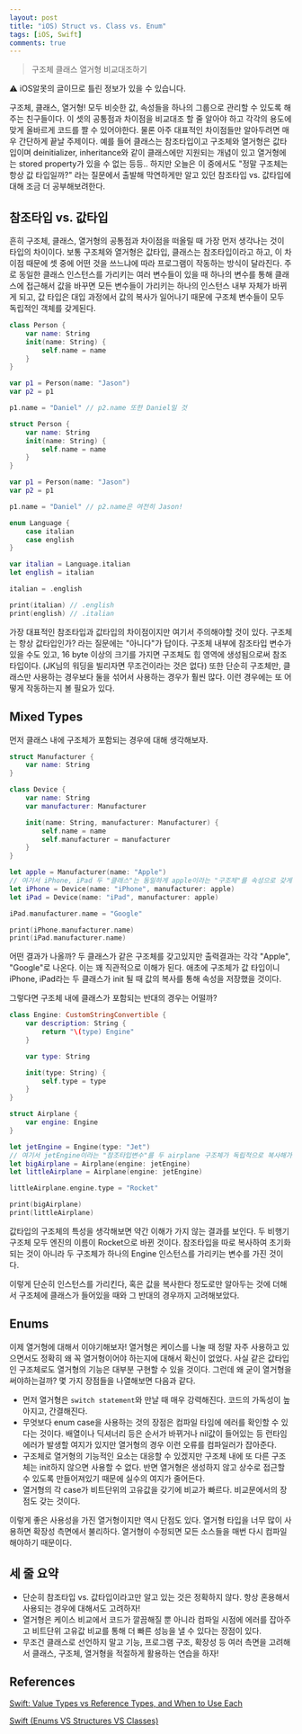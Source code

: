```yaml
---
layout: post
title: "iOS) Struct vs. Class vs. Enum"
tags: [iOS, Swift]
comments: true
---
```


> 구조체 클래스 열거형 비교대조하기  

⚠ iOS알못의 글이므로 틀린 정보가 있을 수 있습니다.  

구조체, 클래스, 열거형! 모두 비슷한 값, 속성들을 하나의 그룹으로 관리할 수 있도록 해주는 친구들이다. 이 셋의 공통점과 차이점을 비교대조 할 줄 알아야 하고 각각의 용도에 맞게 올바르게 코드를 짤 수 있어야한다. 물론 아주 대표적인 차이점들만 알아두려면 매우 간단하게 끝날 주제이다. 예를 들어 클래스는 참조타입이고 구조체와 열거형은 값타입이며 deinitializer, inheritance와 같이 클래스에만 지원되는 개념이 있고 열거형에는 stored property가 있을 수 없는 등등.. 하지만 오늘은 이 중에서도 "정말 구조체는 항상 값 타입일까?" 라는 질문에서 출발해 막연하게만 알고 있던 참조타입 vs. 값타입에 대해 조금 더 공부해보려한다.

## 참조타입 vs. 값타입

흔히 구조체, 클래스, 열거형의 공통점과 차이점을 떠올릴 때 가장 먼저 생각나는 것이 타입의 차이이다. 보통 구조체와 열거형은 값타입, 클래스는 참조타입이라고 하고, 이 차이점 때문에 셋 중에 어떤 것을 쓰느냐에 따라 프로그램이 작동하는 방식이 달라진다. 주로 동일한 클래스 인스턴스를 가리키는 여러 변수들이 있을 때 하나의 변수를 통해 클래스에 접근해서 값을 바꾸면 모든 변수들이 가리키는 하나의 인스턴스 내부 자체가 바뀌게 되고, 값 타입은 대입 과정에서 값의 복사가 일어나기 때문에 구조체 변수들이 모두 독립적인 객체를 갖게된다.

```swift
class Person {
	var name: String
	init(name: String) {
		self.name = name
	}
}

var p1 = Person(name: "Jason")
var p2 = p1

p1.name = "Daniel" // p2.name 또한 Daniel일 것
```

```swift
struct Person {
	var name: String
	init(name: String) {
		self.name = name
	}
}

var p1 = Person(name: "Jason")
var p2 = p1

p1.name = "Daniel" // p2.name은 여전히 Jason!
```

```swift
enum Language {
    case italian
    case english
}

var italian = Language.italian
let english = italian

italian = .english

print(italian) // .english
print(english) // .italian
```

가장 대표적인 참조타입과 값타입의 차이점이지만 여기서 주의해야할 것이 있다. 구조체는 항상 값타입인가? 라는 질문에는 "아니다"가 답이다. 구조체 내부에 참조타입 변수가 있을 수도 있고, 16 byte 이상의 크기를 가지면 구조체도 힙 영역에 생성됨으로써 참조타입이다. (JK님의 워딩을 빌리자면 무조건이라는 것은 없다) 또한 단순히 구조체만, 클래스만 사용하는 경우보다 둘을 섞어서 사용하는 경우가 훨씬 많다. 이런 경우에는 또 어떻게 작동하는지 볼 필요가 있다.

## Mixed Types

먼저 클래스 내에 구조체가 포함되는 경우에 대해 생각해보자.

```swift
struct Manufacturer {
    var name: String
}

class Device {
    var name: String
    var manufacturer: Manufacturer

    init(name: String, manufacturer: Manufacturer) {
        self.name = name
        self.manufacturer = manufacturer
    }
}

let apple = Manufacturer(name: "Apple")
// 여기서 iPhone, iPad 두 "클래스"는 동일하게 apple이라는 "구조체"를 속성으로 갖게된다
let iPhone = Device(name: "iPhone", manufacturer: apple)
let iPad = Device(name: "iPad", manufacturer: apple)

iPad.manufacturer.name = "Google"

print(iPhone.manufacturer.name)
print(iPad.manufacturer.name)
```

어떤 결과가 나올까? 두 클래스가 같은 구조체를 갖고있지만 출력결과는 각각 "Apple", "Google"로 나온다. 이는 꽤 직관적으로 이해가 된다. 애초에 구조체가 값 타입이니 iPhone, iPad라는 두 클래스가 init 될 때 값의 복사를 통해 속성을 저장했을 것이다.

그렇다면 구조체 내에 클래스가 포함되는 반대의 경우는 어떨까?

```swift
class Engine: CustomStringConvertible {
    var description: String {
        return "\(type) Engine"
    }

    var type: String

    init(type: String) {
        self.type = type
    }
}

struct Airplane {
    var engine: Engine
}

let jetEngine = Engine(type: "Jet")
// 여기서 jetEngine이라는 "참조타입변수"를 두 airplane 구조체가 독립적으로 복사해가느냐가 관건이다
let bigAirplane = Airplane(engine: jetEngine)
let littleAirplane = Airplane(engine: jetEngine)

littleAirplane.engine.type = "Rocket"

print(bigAirplane)
print(littleAirplane)
```

값타입의 구조체의 특성을 생각해보면 약간 이해가 가지 않는 결과를 보인다. 두 비행기 구조체 모두 엔진의 이름이 Rocket으로 바뀐 것이다. 참조타입을 따로 복사하여 초기화되는 것이 아니라 두 구조체가 하나의 Engine 인스턴스를 가리키는 변수를 가진 것이다.

이렇게 단순히 인스턴스를 가리킨다, 혹은 값을 복사한다 정도로만 알아두는 것에 더해서 구조체에 클래스가 들어있을 때와 그 반대의 경우까지 고려해보았다.

## Enums

이제 열거형에 대해서 이야기해보자! 열거형은 케이스를 나눌 때 정말 자주 사용하고 있으면서도 정확히 왜 꼭 열거형이어야 하는지에 대해서 확신이 없었다. 사실 같은 값타입인 구조체로도 열거형의 기능은 대부분 구현할 수 있을 것이다. 그런데 왜 굳이 열거형을 써야하는걸까? 몇 가지 장점들을 나열해보면 다음과 같다.

- 먼저 열거형은 `switch statement`와 만날 때 매우 강력해진다. 코드의 가독성이 높아지고, 간결해진다.
- 무엇보다 enum case을 사용하는 것의 장점은 컴파일 타임에 에러를 확인할 수 있다는 것이다. 배열이나 딕셔너리 등은 순서가 바뀌거나 nil값이 들어있는 등 런타임 에러가 발생할 여지가 있지만 열거형의 경우 이런 오류를 컴파일러가 잡아준다.
- 구조체로 열거형의 기능적인 요소는 대응할 수 있겠지만 구조체 내에 또 다른 구조체는 init하지 않으면 사용할 수 없다. 반면 열거형은 생성하지 않고 상수로 접근할 수 있도록 만들어져있기 때문에 실수의 여지가 줄어든다.
- 열거형의 각 case가 비트단위의 고유값을 갖기에 비교가 빠르다. 비교문에서의 장점도 갖는 것이다.

이렇게 좋은 사용성을 가진 열거형이지만 역시 단점도 있다. 열거형 타입을 너무 많이 사용하면 확장성 측면에서 불리하다. 열거형이 수정되면 모든 소스들을 매번 다시 컴파일해야하기 때문이다.

## 세 줄 요약

- 단순히 참조타입 vs. 값타입이라고만 알고 있는 것은 정확하지 않다. 항상 혼용해서 사용되는 경우에 대해서도 고려하자!
- 열거형은 케이스 비교에서 코드가 깔끔해질 뿐 아니라 컴파일 시점에 에러를 잡아주고 비트단위 고유값 비교를 통해 더 빠른 성능을 낼 수 있다는 장점이 있다.
- 무조건 클래스로 선언하지 말고 기능, 프로그램 구조, 확장성 등 여러 측면을 고려해서 클래스, 구조체, 열거형을 적절하게 활용하는 연습을 하자!

## References

[Swift: Value Types vs Reference Types, and When to Use Each](https://www.codementor.io/blog/value-vs-reference-6fm8x0syje)

[Swift (Enums VS Structures VS Classes)](https://saad-eloulladi.medium.com/swift-enums-vs-structures-vs-classes-938a4cd76c0d)
